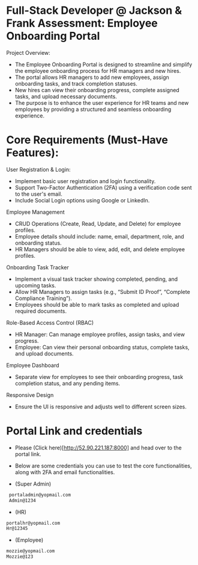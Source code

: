 # Full-Stack Developer @ Jackson & Frank Assessment: Employee Onboarding Portal

Project Overview:

- The Employee Onboarding Portal is designed to streamline and simplify the employee onboarding process for HR managers and new hires.
- The portal allows HR managers to add new employees, assign onboarding tasks, and track completion statuses.
- New hires can view their onboarding progress, complete assigned tasks, and upload necessary documents.
- The purpose is to enhance the user experience for HR teams and new employees by providing a structured and seamless onboarding experience.

# Core Requirements (Must-Have Features):

User Registration & Login:

- Implement basic user registration and login functionality.
- Support Two-Factor Authentication (2FA) using a verification code sent to the user's email.
- Include Social Login options using Google or LinkedIn.

Employee Management

- CRUD Operations (Create, Read, Update, and Delete) for employee profiles.
- Employee details should include: name, email, department, role, and onboarding status.
- HR Managers should be able to view, add, edit, and delete employee profiles.

Onboarding Task Tracker

- Implement a visual task tracker showing completed, pending, and upcoming tasks.
- Allow HR Managers to assign tasks (e.g., “Submit ID Proof”, “Complete Compliance Training”).
- Employees should be able to mark tasks as completed and upload required documents.

Role-Based Access Control (RBAC)

- HR Manager: Can manage employee profiles, assign tasks, and view progress.
- Employee: Can view their personal onboarding status, complete tasks, and upload documents.

Employee Dashboard

- Separate view for employees to see their onboarding progress, task completion status, and any pending items.

Responsive Design

- Ensure the UI is responsive and adjusts well to different screen sizes.

# Portal Link and credentials

- Please (Click here)[http://52.90.221.187:8000] and head over to the portal link.
- Below are some credentials you can use to test the core functionalities, along with 2FA and email functionalities.

- (Super Admin)

```bash
 portaladmin@yopmail.com
 Admin@1234
```

- (HR)

```bash
portalhr@yopmail.com
Hr@12345
```
- (Employee)

```bash
mozzie@yopmail.com
Mozzie@123
```
